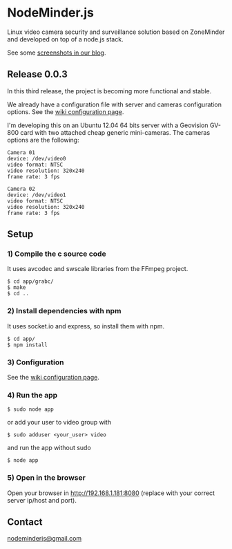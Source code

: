 NodeMinder.js
=============

Linux video camera security and surveillance solution based on ZoneMinder and developed on top of a node.js stack.

See some [screenshots in our blog](http://nodeminderjs.blogspot.com/).

Release 0.0.3
-------------

In this third release, the project is becoming more functional and stable.

We already have a configuration file with server and cameras configuration options. See the [wiki configuration page](https://github.com/nodeminderjs/NodeMinder.js/wiki/Configuration).

I'm developing this on an Ubuntu 12.04 64 bits server with a Geovision GV-800 card with two attached cheap generic mini-cameras. The cameras options are the following:

```
Camera 01
device: /dev/video0
video format: NTSC
video resolution: 320x240
frame rate: 3 fps

Camera 02
device: /dev/video1
video format: NTSC
video resolution: 320x240
frame rate: 3 fps
```

Setup
-----

### 1) Compile the c source code

It uses avcodec and swscale libraries from the FFmpeg project. 

```
$ cd app/grabc/  
$ make  
$ cd ..
```
    
### 2) Install dependencies with npm

It uses socket.io and express, so install them with npm.

```
$ cd app/ 
$ npm install  
```

### 3) Configuration

See the [wiki configuration page](https://github.com/nodeminderjs/NodeMinder.js/wiki/Configuration).

### 4) Run the app

```
$ sudo node app
```

or add your user to video group with

```
$ sudo adduser <your_user> video
```

and run the app without sudo

```
$ node app
```

### 5) Open in the browser

Open your browser in http://192.168.1.181:8080 (replace with your correct server ip/host and port).

Contact
-------

nodeminderjs@gmail.com
